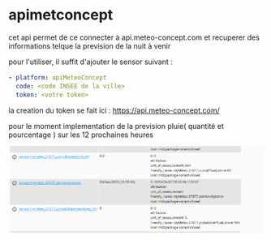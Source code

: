 # apimetconcept


cet api permet de ce connecter à api.meteo-concept.com et recuperer des informations telque la prevision de la nuit à venir

pour l'utiliser, il suffit d'ajouter le sensor suivant : 

```yaml
- platform: apiMeteoConcept
  code: <code INSEE de la ville>
  token: <votre token>
```
la creation du token se fait ici : https://api.meteo-concept.com/

pour le moment implementation de la prevision pluie( quantité et pourcentage ) sur les 12 prochaines heures


![picture](img/sensor.png)
